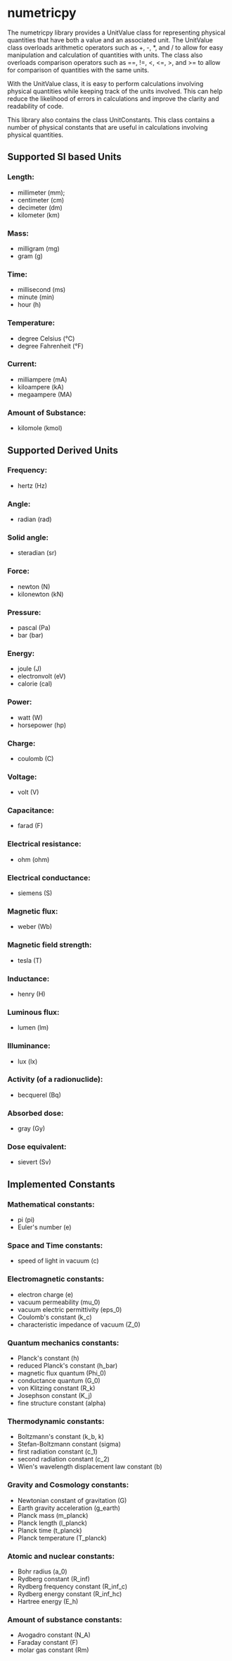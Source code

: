 # numetricpy

The numetricpy library provides a UnitValue class for representing physical quantities that have both a value and an associated unit. 
The UnitValue class overloads arithmetic operators such as +, -, *, and / to allow for easy manipulation and calculation of quantities with units. 
The class also overloads comparison operators such as ==, !=, <, <=, >, and >= to allow for comparison of quantities with the same units.

With the UnitValue class, it is easy to perform calculations involving physical quantities while keeping track of the units involved. 
This can help reduce the likelihood of errors in calculations and improve the clarity and readability of code.

This library also contains the class UnitConstants. 
This class contains a number of physical constants that are useful in calculations involving physical quantities.

## Supported SI based Units
### Length:
* millimeter (mm);
* centimeter (cm)
* decimeter (dm)
* kilometer (km)
### Mass:
* milligram (mg)
* gram (g)
### Time:
* millisecond (ms)
* minute (min)
* hour (h)
### Temperature:
* degree Celsius (°C)
* degree Fahrenheit (°F)
### Current:
* milliampere (mA)
* kiloampere (kA)
* megaampere (MA)

### Amount of Substance:
* kilomole (kmol)

## Supported Derived Units
### Frequency:
* hertz (Hz)
### Angle:
* radian (rad)
### Solid angle:
* steradian (sr)
### Force:
* newton (N)
* kilonewton (kN)
### Pressure:
* pascal (Pa)
* bar (bar)
### Energy:
* joule (J)
* electronvolt (eV)
* calorie (cal)
### Power:
* watt (W)
* horsepower (hp)
### Charge:
* coulomb (C)
### Voltage:
* volt (V)
### Capacitance:
* farad (F)
### Electrical resistance:
* ohm (ohm)
### Electrical conductance:
* siemens (S)
### Magnetic flux:
* weber (Wb)
### Magnetic field strength:
* tesla (T)
### Inductance:
* henry (H)
### Luminous flux:
* lumen (lm)
### Illuminance:
* lux (lx)
### Activity (of a radionuclide):
* becquerel (Bq)
### Absorbed dose:
* gray (Gy)
### Dose equivalent:
* sievert (Sv)

## Implemented Constants
### Mathematical constants:
* pi (pi)
* Euler's number (e)
### Space and Time constants:
* speed of light in vacuum (c)
### Electromagnetic constants:
* electron charge (e)
* vacuum permeability (mu_0)
* vacuum electric permittivity (eps_0)
* Coulomb's constant (k_c)
* characteristic impedance of vacuum (Z_0)
### Quantum mechanics constants:
* Planck's constant (h)
* reduced Planck's constant (h_bar)
* magnetic flux quantum (Phi_0)
* conductance quantum (G_0)
* von Klitzing constant (R_k)
* Josephson constant (K_j)
* fine structure constant (alpha)
### Thermodynamic constants:
* Boltzmann's constant (k_b, k)
* Stefan-Boltzmann constant (sigma)
* first radiation constant (c_1)
* second radiation constant (c_2)
* Wien's wavelength displacement law constant (b)
### Gravity and Cosmology constants:
* Newtonian constant of gravitation (G)
* Earth gravity acceleration (g_earth)
* Planck mass (m_planck)
* Planck length (l_planck)
* Planck time (t_planck)
* Planck temperature (T_planck)
### Atomic and nuclear constants:
* Bohr radius (a_0)
* Rydberg constant (R_inf)
* Rydberg frequency constant (R_inf_c)
* Rydberg energy constant (R_inf_hc)
* Hartree energy (E_h)
### Amount of substance constants:
* Avogadro constant (N_A)
* Faraday constant (F)
* molar gas constant (Rm)
